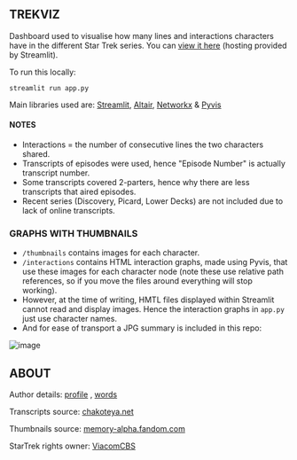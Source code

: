 ## TREKVIZ

Dashboard used to visualise how many lines and interactions characters have in the different Star Trek series. You can [view it here](https://gmorinan-trekviz-app-d7h5oq.streamlit.app) (hosting provided by Streamlit).

To run this locally:
```
streamlit run app.py
```

Main libraries used are: [Streamlit](https://streamlit.io/), [Altair](https://altair-viz.github.io/), [Networkx](https://networkx.org/) & [Pyvis](https://pyvis.readthedocs.io/en/latest/)

#### NOTES 
* Interactions = the number of consecutive lines the two characters shared.
* Transcripts of episodes were used, hence "Episode Number" is actually transcript number.
* Some transcripts covered 2-parters, hence why there are less transcripts that aired episodes.
* Recent series (Discovery, Picard, Lower Decks) are not included due to lack of online transcripts. 


### GRAPHS WITH THUMBNAILS

* ```/thumbnails``` contains images for each character.
* ```/interactions``` contains HTML interaction graphs, made using Pyvis, that use these images for each character node (note these use relative path references, so if you move the files around everything will stop working).
* However, at the time of writing, HMTL files displayed within Streamlit cannot read and display images. Hence the interaction graphs in ```app.py``` just use character names.
* And for ease of transport a JPG summary is included in this repo:

![image](interactions/trek_comparison.jpg)




## ABOUT

Author details: [profile](https://www.linkedin.com/in/gmorinan/) , [words](https://medium.com/@g.morinan)

Transcripts source: [chakoteya.net](http://www.chakoteya.net/)

Thumbnails source: [memory-alpha.fandom.com](https://memory-alpha.fandom.com/)

StarTrek rights owner: [ViacomCBS](https://www.viacomcbs.com/)




